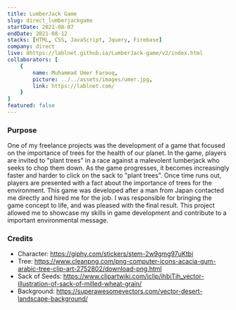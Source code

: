 ```yaml
---
title: LumberJack Game
slug: direct_lumberjackgame
startDate: 2021-08-07
endDate: 2021-08-12
stacks: [HTML, CSS, JavaScript, Jquery, Firebase]
company: direct
live: 8https://lablnet.github.io/LumberJack-game/v2/index.html
collaborators: [
    {
        name: Muhammad Umer Farooq,
        picture: ../../assets/images/umer.jpg,
        link: https://lablnet.com/
    }
]
featured: false
---
```


### Purpose
One of my freelance projects was the development of a game that focused on the importance of trees for the health of our planet. In the game, players are invited to "plant trees" in a race against a malevolent lumberjack who seeks to chop them down. As the game progresses, it becomes increasingly faster and harder to click on the sack to "plant trees". Once time runs out, players are presented with a fact about the importance of trees for the environment. This game was developed after a man from Japan contacted me directly and hired me for the job. I was responsible for bringing the game concept to life, and was pleased with the final result. This project allowed me to showcase my skills in game development and contribute to a important environmental message.

### Credits
- Character: https://giphy.com/stickers/stem-2w9gmg97uKtbi
- Tree: https://www.cleanpng.com/png-computer-icons-acacia-gum-arabic-tree-clip-art-2752802/download-png.html
- Sack of Seeds: https://www.clipartwiki.com/iclip/ihbiTih_vector-illustration-of-sack-of-milled-wheat-grain/
- Background: https://superawesomevectors.com/vector-desert-landscape-background/
